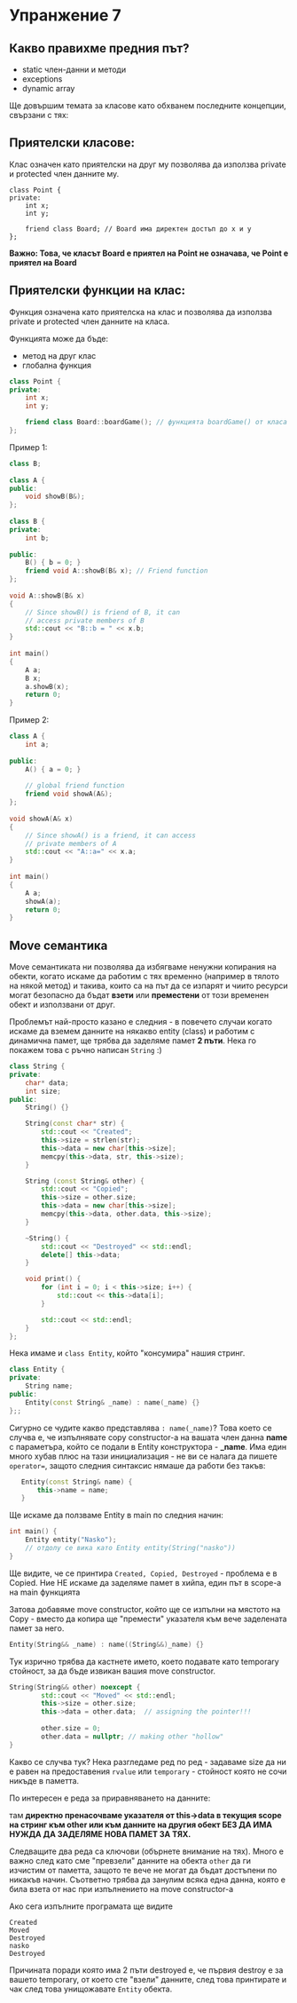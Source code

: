 # Упранжение 7

## Какво правихме предния път?
- static член-данни и методи
- exceptions
- dynamic array


Ще довършим темата за класове като обхванем последните концепции, свързани с тях:

## Приятелски класове:

Клас означен като приятелски на друг му позволява да използва private и protected член данните му.

```
class Point {
private:
    int x;
    int y;

    friend class Board; // Board има директен достъп до x и y
};
```

**Важно: Това, че класът Board е приятел на Point не означава, че Point e приятел на Board**

## Приятелски функции на клас:

Функция означена като приятелска на клас и позволява да използва private и protected член данните на класа.

Функцията може да бъде:
- метод на друг клас
- глобална функция

```c++
class Point {
private:
    int x;
    int y;

    friend class Board::boardGame(); // функцията boardGame() от класа Board има директен достъп до x и y
};
```

Пример 1:
```c++
class B;
 
class A {
public:
    void showB(B&);
};
 
class B {
private:
    int b;
 
public:
    B() { b = 0; }
    friend void A::showB(B& x); // Friend function
};
 
void A::showB(B& x)
{
    // Since showB() is friend of B, it can
    // access private members of B
    std::cout << "B::b = " << x.b;
}
 
int main()
{
    A a;
    B x;
    a.showB(x);
    return 0;
}
```

Пример 2:
```c++
class A {
    int a;
 
public:
    A() { a = 0; }
 
    // global friend function
    friend void showA(A&);
};
 
void showA(A& x)
{
    // Since showA() is a friend, it can access
    // private members of A
    std::cout << "A::a=" << x.a;
}
 
int main()
{
    A a;
    showA(a);
    return 0;
}
```

## Move семантика

Move семантиката ни позволява да избягваме ненужни копирания на обекти, когато искаме да работим с тях временно (например в тялото на някой метод) и такива, които са на път да се изпарят и чиито ресурси могат безопасно да бъдат **взети** или **преместени** от този временен обект и използвани от друг.

Проблемът най-просто казано е следния - в повечето случаи когато искаме да вземем данните на някакво entity (class) и работим с динамична памет, ще трябва да заделяме памет **2 пъти**. Нека го покажем това с ръчно написан `String` :)

```c++
class String {
private:
    char* data;
    int size;
public:
    String() {}

    String(const char* str) {
        std::cout << "Created";
        this->size = strlen(str);
        this->data = new char[this->size];
        memcpy(this->data, str, this->size);
    } 

    String (const String& other) {
        std::cout << "Copied";
        this->size = other.size;
        this->data = new char[this->size];
        memcpy(this->data, other.data, this->size);
    }

    ~String() {
        std::cout << "Destroyed" << std::endl;
        delete[] this->data;
    }

    void print() {
        for (int i = 0; i < this->size; i++) {
            std::cout << this->data[i];
        }

        std::cout << std::endl;
    }
};
```

Нека имаме и `class Entity`, който "консумира" нашия стринг.

```c++
class Entity {
private:
    String name;
public:
    Entity(const String& _name) : name(_name) {}
};;
```

Сигурно се чудите какво представлява ` : name(_name) `?
 Това което се случва е, че изпълнявате copy constructor-a на вашата член данна **name** с параметъра, който се подали в Entity конструктора - **_name**. Има един много хубав плюс на тази инициализация - не ви се налага да пишете `operator=`, защото следния синтаксис нямаше да работи без такъв:

 ```c++
    Entity(const String& name) {
        this->name = name;
    }
 ```

Ще искаме да ползваме Entity в main по следния начин:

```c++
int main() {
    Entity entity("Nasko");
    // отдолу се вика като Entity entity(String("nasko"))
}
```

Ще видите, че се принтира `Created, Copied, Destroyed` - проблема е в Copied. Ние НЕ искаме да заделяме памет в хийпа, един път в scope-a на main функцията



Затова добавяме move constructor, който ще се изпълни на мястото на Copy - вместо да копира ще "премести" указателя към вече заделената памет за него.

```c++
Entity(String&& _name) : name((String&&)_name) {}
```

Тук изрично трябва да кастнете името, което подавате като temporary стойност, за да бъде извикан вашия move constructor.

```c++
String(String&& other) noexcept {
        std::cout << "Moved" << std::endl;
        this->size = other.size;
        this->data = other.data;  // assigning the pointer!!!
    
        other.size = 0;
        other.data = nullptr; // making other "hollow"
}
```

Какво се случва тук? Нека разгледаме ред по ред - задаваме size да ни е равен на предоставения `rvalue` или `temporary` - стойност която не сочи никъде в паметта.

По интересен е реда за приравняването на данните:

там **директно пренасочваме указателя от this->data в текущия scope на стринг към other или към данните на другия обект БЕЗ ДА ИМА НУЖДА ДА ЗАДЕЛЯМЕ НОВА ПАМЕТ ЗА ТЯХ.**

Следващите два реда са ключови (обърнете внимание на тях). Много е важно след като сме "превзели" данните на обекта `other` да ги изчистим от паметта, защото те вече не могат да бъдат достъпени по никакъв начин. Съответно трябва да занулим всяка една данна, която е била взета от нас при изпълнението на move constructor-а

Ако сега изпълните програмата ще видите

```
Created
Moved
Destroyed
nasko
Destroyed
```

Причината поради която има 2 пъти destroyed е, че първия destroy е за вашето temporary, от което сте "взели" данните, след това принтирате и чак след това унищожавате `Entity` обекта.